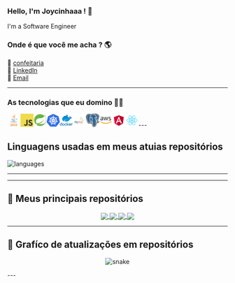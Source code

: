 ### Hello, I'm Joycinhaaa ! 👋 

I'm a Software Engineer


### Onde é que você me acha ? 🌎
:moon_cake: [confeitaria](https://www.instagram.com/plenosaboor/) <br>
💼 [LinkedIn](https://www.linkedin.com/in/joyce-melo/) <br>
:envelope_with_arrow: [Email](joycemelo.lemaf@gmail.com) <br>

---

### As tecnologias que eu domino 👩‍💻

<img align="left" alt="Java" width="30px" src="https://raw.githubusercontent.com/github/explore/80688e429a7d4ef2fca1e82350fe8e3517d3494d/topics/java/java.png" />
<img align="left" alt="JavaScript" width="30px" src="https://raw.githubusercontent.com/github/explore/80688e429a7d4ef2fca1e82350fe8e3517d3494d/topics/javascript/javascript.png" />
<img align="left" alt="Spring Boot" width="30px" src="https://raw.githubusercontent.com/github/explore/80688e429a7d4ef2fca1e82350fe8e3517d3494d/topics/spring-boot/spring-boot.png" />
<img align="left" alt="Kubernetes" width="30px" src="https://raw.githubusercontent.com/github/explore/80688e429a7d4ef2fca1e82350fe8e3517d3494d/topics/kubernetes/kubernetes.png" />
<img align="left" alt="Docker" width="30px" src="https://raw.githubusercontent.com/github/explore/80688e429a7d4ef2fca1e82350fe8e3517d3494d/topics/docker/docker.png" />
<img align="left" alt="Mysql" width="30px" src="https://raw.githubusercontent.com/github/explore/80688e429a7d4ef2fca1e82350fe8e3517d3494d/topics/mysql/mysql.png" />
<img align="left" alt="Postgresql" width="30px" src="https://raw.githubusercontent.com/github/explore/80688e429a7d4ef2fca1e82350fe8e3517d3494d/topics/postgresql/postgresql.png" />
<img align="left" alt="AWS" width="30px" src="https://raw.githubusercontent.com/github/explore/fbceb94436312b6dacde68d122a5b9c7d11f9524/topics/aws/aws.png" />
<img align="left" alt="Angular" width="30px" src="https://raw.githubusercontent.com/github/explore/80688e429a7d4ef2fca1e82350fe8e3517d3494d/topics/angular/angular.png" />
<img align="left" alt="ReactJS" width="30px" src="https://raw.githubusercontent.com/github/explore/80688e429a7d4ef2fca1e82350fe8e3517d3494d/topics/react/react.png" />
<br>
---

## Linguagens usadas em meus atuias repositórios

  <img alt="languages" src="https://github-readme-stats.vercel.app/api/top-langs/?username=Joyce19Mello&layout=compact&hide_border=true&theme=radical" />

---

---

## 📕 Meus principais repositórios


<p align="center">
<a href="https://github.com/Joyce19Mello/rest-template">
  <img align="center" src="https://github-readme-stats.vercel.app/api/pin/?username=Joyce19Mello&repo=rest-template&hide_border=true&theme=radical" />
</a>
<a href="https://github.com/Joyce19Mello/catApi">
  <img align="center" src="https://github-readme-stats.vercel.app/api/pin/?username=Joyce19Mello&repo=catApi&hide_border=true&theme=radical" />
</a>
<a href="https://github.com/Joyce19Mello/spring-data-envers">
  <img align="center" src="https://github-readme-stats.vercel.app/api/pin/?username=Joyce19Mello&repo=spring-data-envers&hide_border=true&theme=radical" />
</a>
<a href="https://github.com/Joyce19Mello/parking-control-api">
  <img align="center" src="https://github-readme-stats.vercel.app/api/pin/?username=Joyce19Mello&repo=parking-control-api&hide_border=true&theme=radical" />
</a>
  
</p>


---

## 📕 Grafíco de atualizações em repositórios

<p align="center">
<img src="https://activity-graph.herokuapp.com/graph?username=Joyce19Mello&hide_border=true&theme=redical" alt="snake">
</p>
---
